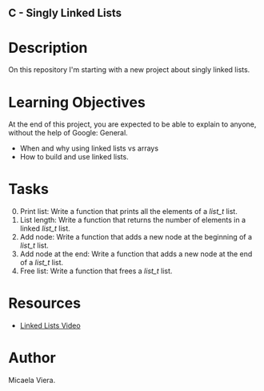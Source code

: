 ## C - Singly Linked Lists

# Description

On this repository I'm starting with a new project about singly linked lists.

# Learning Objectives

At the end of this project, you are expected to be able to explain to anyone, 
without the help of Google:
General.
* When and why using linked lists vs arrays
* How to build and use linked lists.

# Tasks

0. Print list: Write a function that prints all the elements of a *list_t* list.
1. List length: Write a function that returns the number of elements in a 
linked *list_t* list.
2. Add node: Write a function that adds a new node at the beginning of a 
*list_t* list.
3. Add node at the end: Write a function that adds a new node at the end of a
*list_t* list.
4. Free list: Write a function that frees a *list_t* list.

# Resources

* [Linked Lists Video](https://www.youtube.com/watch?v=udapt4FGY20&t=130s)

# Author

Micaela Viera.
